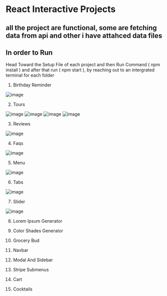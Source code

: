 # React Interactive Projects
## all the project are functional, some are fetching data from api and other i have attahced data files

## In order to Run

Head Toward the Setup File of each project and then Run Command ( npm install )
and after that run ( npm start ), by reaching out to an intergrated terminal for each folder

1. Birthday Reminder

![image](https://user-images.githubusercontent.com/97975048/229371019-f7922ce5-8bc0-4ccc-907d-45f7468c7856.png)

2. Tours

![image](https://user-images.githubusercontent.com/97975048/229556515-09f0b47b-f47c-4627-a880-9312db1e5153.png)
![image](https://user-images.githubusercontent.com/97975048/229556981-bd8ec9aa-fe4d-445d-a21e-dff8512e61c4.png)
![image](https://user-images.githubusercontent.com/97975048/229557093-7557a633-5961-4ae9-aeab-859e68c3cf90.png)
![image](https://user-images.githubusercontent.com/97975048/229557170-e78e5923-4609-4f2e-83f1-bdc105f2806f.png)

3. Reviews

![image](https://user-images.githubusercontent.com/97975048/229569684-26359986-e00a-4fd5-a83c-d70f48972aa8.png)

4. Faqs

![image](https://user-images.githubusercontent.com/97975048/229899602-543472a6-a58d-423b-a151-c0652b206dd5.png)

5. Menu

![image](https://user-images.githubusercontent.com/97975048/229909170-5af3bede-d43c-4347-9979-fd3631e4b697.png)


6. Tabs

![image](https://user-images.githubusercontent.com/97975048/231814428-876f324c-e199-42e0-a50e-df72172f8af9.png)


7. Slider

![image](https://user-images.githubusercontent.com/97975048/232536532-8ba9fbe6-3f19-4aa9-aa97-6c83721a4b6f.png)


8. Lorem Ipsum Generator

9. Color Shades Generator

10. Grocery Bud

11. Navbar

12. Modal And Sidebar

13. Stripe Submenus

14. Cart

15. Cocktails
